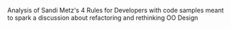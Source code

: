 Analysis of Sandi Metz's 4 Rules for Developers with code samples meant to spark a discussion about refactoring and rethinking OO Design
